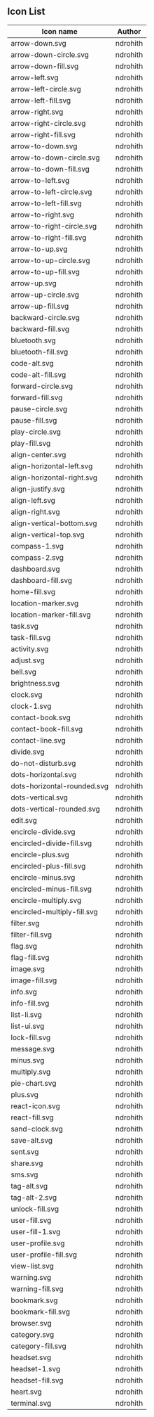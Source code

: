 ## Icon List

| Icon name                   | Author   |
| --------------------------- | -------- |
| arrow-down.svg              | ndrohith |
| arrow-down-circle.svg       | ndrohith |
| arrow-down-fill.svg         | ndrohith |
| arrow-left.svg              | ndrohith |
| arrow-left-circle.svg       | ndrohith |
| arrow-left-fill.svg         | ndrohith |
| arrow-right.svg             | ndrohith |
| arrow-right-circle.svg      | ndrohith |
| arrow-right-fill.svg        | ndrohith |
| arrow-to-down.svg           | ndrohith |
| arrow-to-down-circle.svg    | ndrohith |
| arrow-to-down-fill.svg      | ndrohith |
| arrow-to-left.svg           | ndrohith |
| arrow-to-left-circle.svg    | ndrohith |
| arrow-to-left-fill.svg      | ndrohith |
| arrow-to-right.svg          | ndrohith |
| arrow-to-right-circle.svg   | ndrohith |
| arrow-to-right-fill.svg     | ndrohith |
| arrow-to-up.svg             | ndrohith |
| arrow-to-up-circle.svg      | ndrohith |
| arrow-to-up-fill.svg        | ndrohith |
| arrow-up.svg                | ndrohith |
| arrow-up-circle.svg         | ndrohith |
| arrow-up-fill.svg           | ndrohith |
| backward-circle.svg         | ndrohith |
| backward-fill.svg           | ndrohith |
| bluetooth.svg               | ndrohith |
| bluetooth-fill.svg          | ndrohith |
| code-alt.svg                | ndrohith |
| code-alt-fill.svg           | ndrohith |
| forward-circle.svg          | ndrohith |
| forward-fill.svg            | ndrohith |
| pause-circle.svg            | ndrohith |
| pause-fill.svg              | ndrohith |
| play-circle.svg             | ndrohith |
| play-fill.svg               | ndrohith |
| align-center.svg            | ndrohith |
| align-horizontal-left.svg   | ndrohith |
| align-horizontal-right.svg  | ndrohith |
| align-justify.svg           | ndrohith |
| align-left.svg              | ndrohith |
| align-right.svg             | ndrohith |
| align-vertical-bottom.svg   | ndrohith |
| align-vertical-top.svg      | ndrohith |
| compass-1.svg               | ndrohith |
| compass-2.svg               | ndrohith |
| dashboard.svg               | ndrohith |
| dashboard-fill.svg          | ndrohith |
| home-fill.svg               | ndrohith |
| location-marker.svg         | ndrohith |
| location-marker-fill.svg    | ndrohith |
| task.svg                    | ndrohith |
| task-fill.svg               | ndrohith |
| activity.svg                | ndrohith |
| adjust.svg                  | ndrohith |
| bell.svg                    | ndrohith |
| brightness.svg              | ndrohith |
| clock.svg                   | ndrohith |
| clock-1.svg                 | ndrohith |
| contact-book.svg            | ndrohith |
| contact-book-fill.svg       | ndrohith |
| contact-line.svg            | ndrohith |
| divide.svg                  | ndrohith |
| do-not-disturb.svg          | ndrohith |
| dots-horizontal.svg         | ndrohith |
| dots-horizontal-rounded.svg | ndrohith |
| dots-vertical.svg           | ndrohith |
| dots-vertical-rounded.svg   | ndrohith |
| edit.svg                    | ndrohith |
| encircle-divide.svg         | ndrohith |
| encircled-divide-fill.svg   | ndrohith |
| encircle-plus.svg           | ndrohith |
| encircled-plus-fill.svg     | ndrohith |
| encircle-minus.svg          | ndrohith |
| encircled-minus-fill.svg    | ndrohith |
| encircle-multiply.svg       | ndrohith |
| encircled-multiply-fill.svg | ndrohith |
| filter.svg                  | ndrohith |
| filter-fill.svg             | ndrohith |
| flag.svg                    | ndrohith |
| flag-fill.svg               | ndrohith |
| image.svg                   | ndrohith |
| image-fill.svg              | ndrohith |
| info.svg                    | ndrohith |
| info-fill.svg               | ndrohith |
| list-li.svg                 | ndrohith |
| list-ui.svg                 | ndrohith |
| lock-fill.svg               | ndrohith |
| message.svg                 | ndrohith |
| minus.svg                   | ndrohith |
| multiply.svg                | ndrohith |
| pie-chart.svg               | ndrohith |
| plus.svg                    | ndrohith |
| react-icon.svg              | ndrohith |
| react-fill.svg              | ndrohith |
| sand-clock.svg              | ndrohith |
| save-alt.svg                | ndrohith |
| sent.svg                    | ndrohith |
| share.svg                   | ndrohith |
| sms.svg                     | ndrohith |
| tag-alt.svg                 | ndrohith |
| tag-alt-2.svg               | ndrohith |
| unlock-fill.svg             | ndrohith |
| user-fill.svg               | ndrohith |
| user-fill-1.svg             | ndrohith |
| user-profile.svg            | ndrohith |
| user-profile-fill.svg       | ndrohith |
| view-list.svg               | ndrohith |
| warning.svg                 | ndrohith |
| warning-fill.svg            | ndrohith |
| bookmark.svg                | ndrohith |
| bookmark-fill.svg           | ndrohith |
| browser.svg                 | ndrohith |
| category.svg                | ndrohith |
| category-fill.svg           | ndrohith |
| headset.svg                 | ndrohith |
| headset-1.svg               | ndrohith |
| headset-fill.svg            | ndrohith |
| heart.svg                   | ndrohith |
| terminal.svg                | ndrohith |
